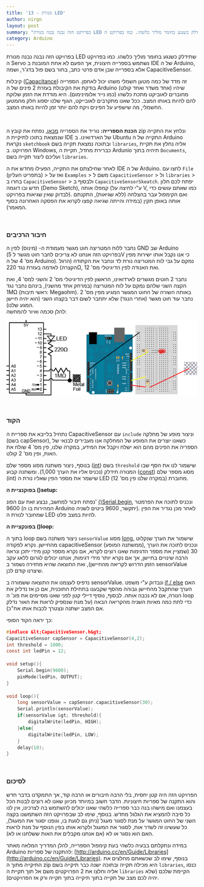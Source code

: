 ```yaml
---
title: '13 - מנורת LED'
author: nirgn
layout: post
summary: "בפרויקט הזה נבנה נבנה מנורת LED שתידלק כשנגע בחומר מוליך כלשהו. כמו בפרויקט ה Servo נשתמש בספרייה חיצונית, אך הפעם לא אחת המובנת ב IDE של ה Arduino, אלא בספרייה שבן אדם פרטי כתב, בחור בשם פול בדג’ר, ושמה CapacitiveSensor."
category: Arduino
---
```

בפרויקט הזה נבנה נבנה מנורת LED שתידלק כשנגע בחומר מוליך כלשהו. כמו בפרויקט ה Servo נשתמש בספרייה חיצונית, אך הפעם לא אחת המובנת ב IDE של ה Arduino, אלא בספרייה שבן אדם פרטי כתב, בחור בשם פול בדג'ר, ושמה CapacitiveSensor.

<!--more-->

קיבלות ([Capacitance](http://en.wikipedia.org/wiki/Capacitance)) זה מדד של כמה מטען חשמלי משהו יכול לאחסן. הספרייה בודקת את הקיבולת בעזרת 2 פינים של ה Arduino (אחד משדר ואחד קולט) שיהיו מחוברים לאוביקט מתכת כלשהו (כמו נייר אלומינימום). היא מודדת את הזמן שלוקח להם להיות באותו המצב. ככל שאנו מתקרבים לאובייקט, הגוף שלנו יספוג חלק מהמטען החשמלי, מה שישפיע על הפינים ויקח להם יותר זמן להיות באותו המצב.

&nbsp;

**הכנת הספרייה:**
נוריד את הספרייה [מכאן](http://playground.arduino.cc/Main/CapacitiveSensor), נפתח את קובץ ה zip ונלחץ את התקייה שנמצאת בתוכו לתיקיית ה IDE של הארדואינו. ב Ubuntu התקייה של ה Arduino נקראת `sketchbook` ובתוכה נמצאת תקייה בשם `libraries`, אליה נחלץ את תקיית הפרויקט. ב Windows, כברירת מחדל, תקיית ה Ardunio תיהיה בתוך `Documents`, ועליכם ליצור תקייה בשם `libraries`.

לאחר שחילצתם את התקייה, הפעילו מחדש את ה IDE של ה Arduino. לחצו עם `File` (בתפריט העליון) > ואז על `Examples` > משם ל `CapacitiveSensor` > ול `libraries` > בחרו ב `CapacitiveSensor` > ולבסוף ב `CapacitiveSensorSkeatch`. יפתח לכם חלון חדש ובו דוגמה (Demo Sketch), קמפלו אותה (ע"י לחיצה על V, כמו שאתם עושים כדי לבדוק שאין שגיאות בפרויקט). ואם הקימפול עבר בהצלחה (ללא שגיאות), התקנתם אותה באופן תקין (במידה והייתה שגיאה קפצו לקרוא את הפסקה האחרונה בסוף המאמר).

&nbsp;

### חיבור הרכיבים

נחבר ללוח המטריצה חוט מגשר מעמודת ה- (מינוס) לפין ה GND שב Arduino (בפרויקט הזה אנחנו לא צריכים לחבר חוט מגשר ל 5V כי אנו נקבל אותו ישירות מפין מס' 4 של ה Arduino). נמקם על גבי לוח המטריצה נורת לד ונחבר את הקתודה (הרגל הקצרה) לאדמה בעזרת נגד 220Ω, ואת האנודה לפין הדיגיטלי מס' 12.

נחבר 2 חוטים מגשרים לארדואינו, הראשון לפין הדיגיטלי מס' 2 והשני למס' 4, ואת הקצה השני שלהם נמקם על לוח המטריצה (במרחק אחד מהשני), בינהם נחבר נגד 1MΩ (ראשי תיבות: Megaohm). באותה השורה של החוט המגשר המגיע מפין מס' 2 נחבר עוד חוט מגשר (אחרי הנגד) שלא יתחבר לשום דבר בקצהו השני (הוא יהיה חיישן המגע שלנו).  
להלן סכמה ואיור להמחשה:

<div style="text-align: center;">
  <img src="/assets/img/posts/arduino-13/Wiring_Sketch.png" alt="Wiring Sketch">
</div>

&nbsp;

### הקוד

נתחיל בלייבא את ספריית ה CapacitiveSensor עם `include` וניצור מופע של מחלקה (בשם capSensor), כשאנו יוצרים את המופע של המחלקה אנו מעבירים לבנאי של הספריה את הפינים מהם הוא ישלח ויקבל את המידע, במקרה שלנו, פין מס' 4 שולח את האות, ופין מס' 2 קולט.

בנוסף, ניצור משתנה מסוג מספר שלם ([int](http://arduino.cc/en/Reference/Int)) בשם `threshold` שישמור לנו את הסף שבו המנורה תידלק (נכניס אליו את הערך 1,000). ומשתנה קבוע ([const](http://arduino.cc/en/Reference/Const)) מסוג מספר שלם (int) שישמר את מספר הפין שאליו נורת ה LED מחוברת (במקרה שלנו פין מס' 12).

**בפוקנציית ה ()setup:**

נפתח חיבור למחשב, נבצע זאת עם הפונ' [()Serial.begin](http://arduino.cc/en/Serial/Begin), ונכניס לתוכה את הפרמטר 9600 (המהירות בו ה Arduino יתקשר, 9600 ביטים לשניה). לאחר מכן נגדיר את הפין שמחובר לנורת ה LED להיות במצב פלט.

**בפונקציית ה ()loop:**

בתוך ה loop ניצור משתנה בשם `sensorValue` מסוג [long](http://arduino.cc/en/Reference/Long), שישמור את הערך שנקלוט מהחיישן. נקרא לפקודה capacitiveSensor (ממשתנה המופע), ונכניס לתוכה את הערך 30 (שמציין את מספר הדגימות שאנו רוצים לקרוא, אם נקרא מספר קטן מידי יתכן ונראה הרבה שינויים בחיישן, אך אם נקרא יותר מידי דגימות, אנחנו יכולים לגרום ללאג עקב הזמן הדרוש לקריאה מהחיישן), ואת התוצאה שהיא מחזירה נשמור ב sensorValue שיצרנו קודם לכן.

נדפיס לעצמנו את התוצאה ששמורה ב sensorValue. ונבדוק ע"י משפט [if / else](http://arduino.cc/en/Reference/Else) האם הערך שהתקבל מהחיישן גבוהה מהסף שקבענו בתחילת התוכנית, אם כן אז נדליק את הנורה, אם לא נכבה אותה. לבסוף, נוסיף דיילי קטן לפני שאנו מסיימים את פונ' ה loop כדי לתת כמה מאיות השניה מהקריאה הבאה (על מנת שנספיק לראות את האור נדלק אם המצב ישתנה ונצטרך לכבות אותו אח"כ).

כך יראה הקוד הסופי:

```c
#indluce &lt;CapacitiveSensor.h&gt;
CapacitiveSensor capSensor = CapacitiveSensor(4,2);
int threshold = 1000;
const int ledPin = 12;

void setup(){
    Serial.begin(9600);
    pinMode(ledPin, OUTPUT);
}

void loop(){
    long sensorValue = capSensor.capacitiveSensor(30);
    Serial.println(sensorValue);
    if(sensorValue &gt; threshold){
        digitalWrite(ledPin, HIGH);
    }else{
        digitalWrite(ledPin, LOW);
    }
    delay(10);
}
```

&nbsp;

### לסיכום

הפרויקט הזה היה קטן יחסית, בלי הרבה חיבורים או הרבה קוד, אך התמקדנו בדבר חדש והוא התקנה של ספריות חיצוניות. הדבר חשוב במיוחד מכיוון שאנו לא רוצים לבנות הכל בעצמנו ואם מישהו בנה כבר ספרייה כלשהי שאנו יכולים להשתמש בה לצרכינו, אין לנו כל סיבה להמציא את הגלגל מחדש. בנוסף, שימו לב שבפרויקט הזה השתמשנו בקצה השני של החוט המגשר על מנת לסגור מעגל (ניתן גם לגעת בו, וגופנו יסגור את המעגל), כל שעשינו זה לשדר אות, לסגור את המעגל ולקרוא אותו בפין הנוסף על מנת לראות האם הוא נסגר או לא (אם אנחנו מקבלים את האות ששלחנו או לא).

במידה ונתקלתם בבעיה כלשהי בעת קימפול הספרייה, להלן המדריך המלאה מאתר Arduino להתקנה של ספריות: [http://arduino.cc/en/Guide/Libraries](http://arduino.cc/en/Guide/Libraries). בנוסף, שימו לב שכשאתם מחלצים את התיקייה מתוך ה zip היא מכילה תקייה ובתוכה ישנה כבר תיקייה בשם `libraries`, כנסו אליה וחלצו את 2 הפרויקטים משם אל תוך תקיית ה `libraries` הקיימת שלכם (שלא יהיה לכם מצב של תקייה בתוך תיקייה בתוך תקייה ורק אז הפרויקטים).
